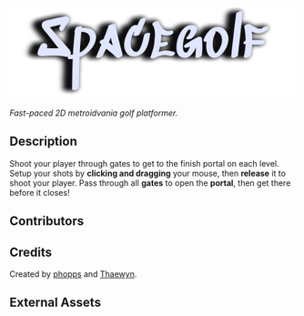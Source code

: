 ![Spacegolf Banner](Assets/Sprites/Logos/spacegolf_banner.png)

*Fast-paced 2D metroidvania golf platformer.*

## Description

Shoot your player through gates to get to the finish portal on each level. Setup your shots by **clicking and dragging** your mouse, then **release** it to shoot your player. Pass through all **gates** to open the **portal**, then get there before it closes!

## Contributors

## Credits

Created by [phopps](https://github.com/phopps) and [Thaewyn](https://github.com/Thaewyn).

## External Assets

